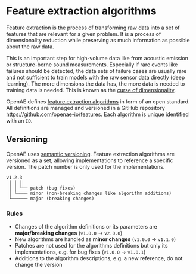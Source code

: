 # Feature extraction algorithms

Feature extraction is the process of transforming raw data into a set of features that are relevant for a given problem.
It is a process of dimensionality reduction while preserving as much information as possible about the raw data.

This is an important step for high-volume data like from acoustic emission or structure-borne sound measurements.
Especially if rare events like failures should be detected, the data sets of failure cases are usually rare and not sufficient to train models with the raw sensor data directly (deep learning).
The more dimensions the data has, the more data is needed to training data is needed. This is known as the [curse of dimensionality](https://en.wikipedia.org/wiki/Curse_of_dimensionality#Machine_learning).

OpenAE defines [feature extraction algorithms](./latest/) in form of an open standard.
All definitions are managed and versioned in a GitHub repository https://github.com/openae-io/features.
Each algorithm is unique identified with an `ID`.

## Versioning

OpenAE uses [semantic versioning](https://semver.org/).
Feature extraction algorithms are versioned as a set, allowing implementations to reference a specific version.
The patch number is only used for the implementations.

```
v1.2.3
 │ │ │
 │ │ └── patch (bug fixes)
 │ └──── minor (non-breaking changes like algorithm additions)
 └────── major (breaking changes)
```

### Rules

- Changes of the algorithm definitions or its parameters are **major/breaking changes** (`v1.0.0` -> `v2.0.0`)
- New algorithms are handled as **minor changes** (`v1.0.0` -> `v1.1.0`)
- Patches are not used for the algorithms definitions but only its implementations, e.g. for bug fixes (`v1.0.0` -> `v1.0.1`)
- Additions to the algorithm descriptions, e.g. a new reference, do not change the version
